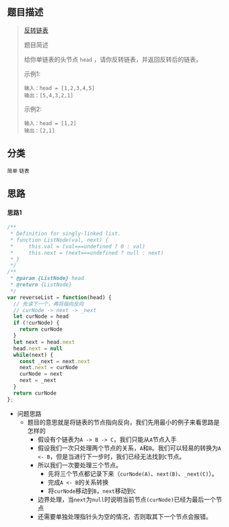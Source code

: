 ## 题目描述

> [反转链表](https://leetcode.cn/problems/reverse-linked-list/)
>
> 题目简述
>
> 给你单链表的头节点 `head` ，请你反转链表，并返回反转后的链表。
>
> 示例1:
>
> ```
> 输入：head = [1,2,3,4,5]
> 输出：[5,4,3,2,1]
> ```
>
> 示例2:
>
> ```
> 输入：head = [1,2]
> 输出：[2,1]
> ```

## 分类
`简单` `链表`

## 思路
#### 思路1
```javascript
/**
 * Definition for singly-linked list.
 * function ListNode(val, next) {
 *     this.val = (val===undefined ? 0 : val)
 *     this.next = (next===undefined ? null : next)
 * }
 */
/**
 * @param {ListNode} head
 * @return {ListNode}
 */
var reverseList = function(head) {
  // 先读下一个，再将指向反向
  // curNode -> next -> _next
  let curNode = head
  if (!curNode) {
    return curNode
  }
  let next = head.next
  head.next = null
  while(next) {
    const _next = next.next
    next.next = curNode
    curNode = next
    next = _next
  }
  return curNode
};
```
- 问题思路
  - 题目的意思就是将链表的节点指向反向，我们先用最小的例子来看思路是怎样的
    - 假设有个链表为`A -> B -> C`，我们只能从`A`节点入手
    - 假设我们一次只处理两个节点的关系，`A`和`B`。我们可以轻易的转换为`A <- B`，但是当进行下一步时，我们已经无法找到`C`节点。
    - 所以我们一次要处理三个节点。
      - 先将三个节点都记录下来（`curNode(A)`、`next(B)`、`_next(C)`）。
      - 完成`A <- B`的关系转换
      - 将`curNode`移动到`B`，`next`移动到`C`
    - 边界处理，当`next`为`null`时说明当前节点`(curNode)`已经为最后一个节点
    - 还需要单独处理指针头为空的情况，否则取其下一个节点会报错。